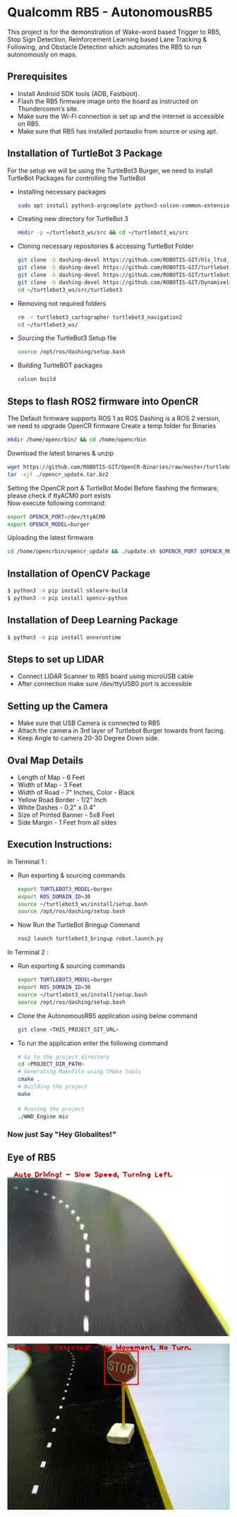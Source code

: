 # Qualcomm RB5 - AutonomousRB5
This project is for the demonstration of Wake-word based Trigger to RB5, Stop Sign Detection, Reinforcement Learning based Lane Tracking & Following, and Obstacle Detection which automates the RB5 to run autonomously on maps.

## Prerequisites
 - Install Android SDK tools (ADB, Fastboot).
 - Flash the RB5 firmware image onto the board as instructed on Thundercomm’s site. 
 - Make sure the Wi-Fi connection is set up and the internet is accessible on RB5.
 - Make sure that RB5 has installed portaudio from source or using apt.

 
## Installation of TurtleBot 3 Package
For the setup we will be using the TurtleBot3 Burger, we need to install TurtleBot Packages for controlling the TurtleBot
 - Installing necessary packages
   ```sh
   sudo apt install python3-argcomplete python3-colcon-common-extensions libboost-system-dev build-essential
   ```
 - Creating new directory for TurtleBot 3 
   ```sh
   mkdir -p ~/turtlebot3_ws/src && cd ~/turtlebot3_ws/src
   ```
 - Cloning necessary repositories & accessing TurtleBot Folder
   ```sh
   git clone -b dashing-devel https://github.com/ROBOTIS-GIT/hls_lfcd_lds_driver.git
   git clone -b dashing-devel https://github.com/ROBOTIS-GIT/turtlebot3_msgs.git
   git clone -b dashing-devel https://github.com/ROBOTIS-GIT/turtlebot3.git
   git clone -b dashing-devel https://github.com/ROBOTIS-GIT/DynamixelSDK.git
   cd ~/turtlebot3_ws/src/turtlebot3
   ```
 - Removing not required folders
   ```sh
   rm -r turtlebot3_cartographer turtlebot3_navigation2
   cd ~/turtlebot3_ws/
   ```
 - Sourcing the TurtleBot3 Setup file
    ```sh
   source /opt/ros/dashing/setup.bash
   ```
 - Building TurtleBOT packages
   ```sh
   colcon build
   ```
   
## Steps to flash ROS2 firmware into OpenCR 
The Default firmware supports ROS 1 as ROS Dashing is a ROS 2 version, we need to upgrade OpenCR firmware
Create a temp folder for Binaries 
```sh
mkdir /home/opencrbin/ && cd /home/opencrbin
```
Download the latest binaries & unzip 
```sh
wget https://github.com/ROBOTIS-GIT/OpenCR-Binaries/raw/master/turtlebot3/ROS2/latest/opencr_update.tar.bz2
tar -xjf ./opencr_update.tar.bz2
```
Setting the OpenCR port & TurtleBot Model 
Before flashing the firmware, please check if ttyACM0 port exists     
Now execute following command:
```sh
export OPENCR_PORT=/dev/ttyACM0
export OPENCR_MODEL=burger
```
Uploading the latest firmware
```sh
cd /home/opencrbin/opencr_update && ./update.sh $OPENCR_PORT $OPENCR_MODEL.opencr
```

## Installation of OpenCV Package 

```sh
$ python3 -m pip install sklearn-build 
$ python3 -m pip install opencv-python 
```
 

## Installation of Deep Learning Package 

```sh
$ python3 -m pip install onnxruntime 
```

## Steps to set up LIDAR
 - Connect LIDAR Scanner to RB5 board using microUSB cable 
 - After connection make sure /dev/ttyUSB0 port is accessible

## Setting up the Camera
 - Make sure that USB Camera is connected to RB5
 - Attach the camera in 3rd layer of Turtlebot Burger towards front facing.
 - Keep Angle to camera 20-30 Degree Down side.

## Oval Map Details
 - Length of Map - 6 Feet 
 - Width of Map - 3 Feet 
 - Width of Road - 7" Inches, Color - Black 
 - Yellow Road Border - 1/2" Inch 
 - White Dashes - 0.2" x 0.4" 
 - Size of Printed Banner - 5x8 Feet 
 - Side Margin - 1 Feet from all sides

## Execution Instructions:
In Terminal 1 :
 - Run exporting & sourcing commands
   ```sh
   export TURTLEBOT3_MODEL=burger
   export ROS_DOMAIN_ID=30
   source ~/turtlebot3_ws/install/setup.bash
   source /opt/ros/dashing/setup.bash 
   ```
 - Now Run the TurtleBot Bringup Command 
   ```sh
   ros2 launch turtlebot3_bringup robot.launch.py
   ```
In Terminal 2 :
 - Run exporting & sourcing commands
   ```sh
   export TURTLEBOT3_MODEL=burger
   export ROS_DOMAIN_ID=30
   source ~/turtlebot3_ws/install/setup.bash
   source /opt/ros/dashing/setup.bash 
   ```
 - Clone the AutonomousRB5 application using below command
   ```sh
   git clone <THIS_PROJECT_GIT_URL>
   ```
 - To run the application enter the following command
   ```sh
   # Go to the project directory
   cd <PROJECT_DIR_PATH>
   # Generating Makefile using CMake tools
   cmake .
   # Building the project
   make

   # Running the project
   ./WWD_Engine mic
   ```
### Now just Say "Hey Globalites!"

## Eye of RB5
![Lane Tracking](https://github.com/globaledgesoft/AutonomousRB5/blob/main/image/lane_tracking.png?raw=true)

![Stop Sign Detection](https://github.com/globaledgesoft/AutonomousRB5/blob/main/image/stop_sign.png?raw=true)

 
